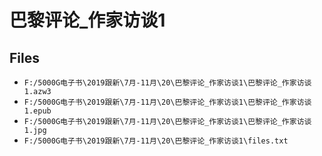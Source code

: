 # 巴黎评论_作家访谈1

## Files

- `F:/5000G电子书\2019跟新\7月-11月\20\巴黎评论_作家访谈1\巴黎评论_作家访谈1.azw3`
- `F:/5000G电子书\2019跟新\7月-11月\20\巴黎评论_作家访谈1\巴黎评论_作家访谈1.epub`
- `F:/5000G电子书\2019跟新\7月-11月\20\巴黎评论_作家访谈1\巴黎评论_作家访谈1.jpg`
- `F:/5000G电子书\2019跟新\7月-11月\20\巴黎评论_作家访谈1\files.txt`
